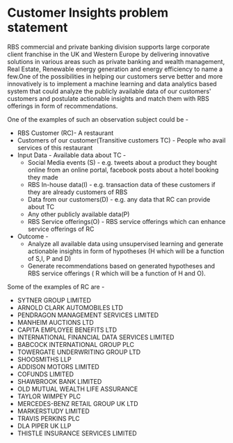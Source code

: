 # Customer Insights problem statement

RBS commercial and private banking division supports large corporate client franchise in the UK and Western Europe by delivering innovative solutions in various areas such as  private banking and wealth management, Real Estate, Renewable energy generation and energy efficiency  to name a few.One of the possibilities in helping our customers serve better and more innovatively is to implement a machine learning and data analytics based system that could analyze the publicly available data of our customers' customers and postulate actionable insights and match them with RBS offerings in form of recommendations.
 
One of the examples of such an observation subject could be -

<ul> 
<li>RBS Customer (RC)- A restaurant
<li>Customers of our customer(Transitive customers TC) -  People who avail services of this restaurant
<li>Input Data - Available data about TC -
<ul> 
                        <li>Social Media events (S) - e.g. tweets about a product they bought online from an online portal, facebook posts about a hotel booking they made
                        <li>RBS In-house data(I) - e.g. transaction data of these customers if they are already customers of RBS
                        <li>Data from our customers(D) - e.g. any data that RC can provide about TC
                        <li>Any other publicly available data(P)
                        <li>RBS Service offerings(O) - RBS service offerings which can enhance service offerings of RC
</ul>                              
<li>Outcome - 
<ul>
<li>Analyze all available data using unsupervised learning and generate actionable insights in form of hypotheses (H which will be a function of S,I, P and D)
                <li>Generate recommendations based on generated hypotheses and RBS service offerings ( R which will be a function of H and O).
</ul>
</ul> 
Some of the examples of RC are - 
<ul>
<li>SYTNER GROUP LIMITED                              </li>
<li>ARNOLD CLARK AUTOMOBILES LTD                      </li>
<li>PENDRAGON MANAGEMENT SERVICES LIMITED             </li>
<li>MANHEIM AUCTIONS LTD                              </li>
<li>CAPITA EMPLOYEE BENEFITS LTD                      </li>
<li>INTERNATIONAL FINANCIAL DATA SERVICES LIMITED     </li>
<li>BABCOCK INTERNATIONAL GROUP PLC                   </li>
<li>TOWERGATE UNDERWRITING GROUP LTD                  </li>
<li>SHOOSMITHS LLP                                    </li>
<li>ADDISON MOTORS LIMITED                            </li>
<li>COFUNDS LIMITED                                   </li>
<li>SHAWBROOK BANK LIMITED                            </li>
<li>OLD MUTUAL WEALTH LIFE ASSURANCE                  </li>
<li>TAYLOR WIMPEY PLC                                 </li>
<li>MERCEDES-BENZ RETAIL GROUP UK LTD                 </li>
<li>MARKERSTUDY LIMITED                               </li>
<li>TRAVIS PERKINS PLC                                </li>
<li>DLA PIPER UK LLP                                  </li>
<li>THISTLE INSURANCE SERVICES LIMITED                </li>
</ul>
